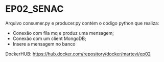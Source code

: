 # EP02_SENAC

Arquivo consumer.py e producer.py contém o código python que realiza:

- Conexão com fila mq e produz uma mensagem;
- Conexão com um client MongoDB;
- Insere a mensagem no banco

DockerHUB: https://hub.docker.com/repository/docker/martevi/ep02

